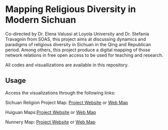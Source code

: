 # Mapping Religious Diversity in Modern Sichuan

Co-directed by Dr. Elena Valussi at Loyola University and Dr. Stefania Travagnin from SOAS, this project aims at discussing dynamics and paradigms of religious diversity in Sichuan in the Qing and Republican period. 
Among others, this project produce a digital mapping of those network relations in free open access to be used for teaching and research.

All codes and visuailizations are available in this repository.

## Usage
Access the visualizations through the following links:

Sichuan Religion Project Map: [Project Website](https://sichuanreligions.com/map/) or [Web Map](https://ywzhou997.github.io/SichuanReligions/ProjectMap.html)

Huiguan Maps:[Project Website](https://sichuanreligions.com/huiguan_project/) or [Web Map](https://ywzhou997.github.io/SichuanReligions/HuiguanMap.html)

Nunnery Map: [Project Website](https://sichuanreligions.com/buddhist-nunneries-nuns/) or [Web Map](https://ywzhou997.github.io/SichuanReligions/NunneryMap.html)
